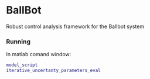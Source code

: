# BallBot

Robust control analysis framework for the Ballbot system 


### Running
In matlab comand window:
```matlab
model_script
iterative_uncertanty_parameters_eval
```
